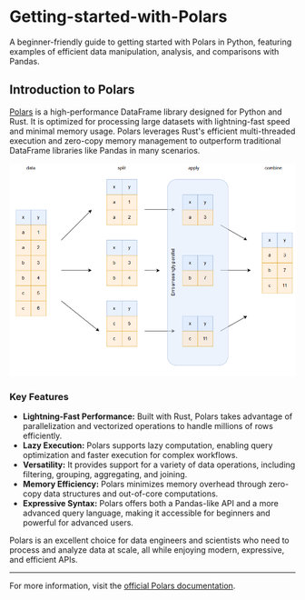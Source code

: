 # Getting-started-with-Polars
A beginner-friendly guide to getting started with Polars in Python, featuring examples of efficient data manipulation, analysis, and comparisons with Pandas.

## Introduction to Polars

[Polars](https://pola-rs.github.io/polars-book/) is a high-performance DataFrame library designed for Python and Rust. It is optimized for processing large datasets with lightning-fast speed and minimal memory usage. Polars leverages Rust's efficient multi-threaded execution and zero-copy memory management to outperform traditional DataFrame libraries like Pandas in many scenarios.

![Polars parallelization](images/polars.png)

### Key Features
- **Lightning-Fast Performance:** Built with Rust, Polars takes advantage of parallelization and vectorized operations to handle millions of rows efficiently.
- **Lazy Execution:** Polars supports lazy computation, enabling query optimization and faster execution for complex workflows.
- **Versatility:** It provides support for a variety of data operations, including filtering, grouping, aggregating, and joining.
- **Memory Efficiency:** Polars minimizes memory overhead through zero-copy data structures and out-of-core computations.
- **Expressive Syntax:** Polars offers both a Pandas-like API and a more advanced query language, making it accessible for beginners and powerful for advanced users.

Polars is an excellent choice for data engineers and scientists who need to process and analyze data at scale, all while enjoying modern, expressive, and efficient APIs.

---

For more information, visit the [official Polars documentation](https://pola-rs.github.io/polars-book/).

